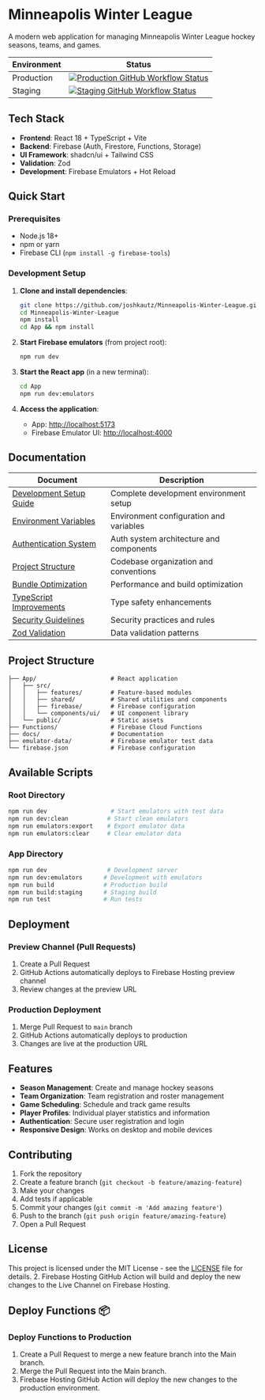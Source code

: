 # Minneapolis Winter League

A modern web application for managing Minneapolis Winter League hockey seasons, teams, and games.

| Environment | Status                                                                                                                                                                                                                                                     |
| ----------- | ---------------------------------------------------------------------------------------------------------------------------------------------------------------------------------------------------------------------------------------------------------- |
| Production  | [![Production GitHub Workflow Status](https://github.com/joshkautz/Minneapolis-Winter-League/actions/workflows/firebase-hosting-merge.yml/badge.svg)](https://github.com/joshkautz/Minneapolis-Winter-League/actions/workflows/firebase-hosting-merge.yml) |
| Staging     | [![Staging GitHub Workflow Status](https://github.com/joshkautz/Minneapolis-Winter-League/actions/workflows/firebase-hosting-merge.yml/badge.svg)](https://github.com/joshkautz/Minneapolis-Winter-League/actions/workflows/firebase-hosting-merge.yml)    |

## Tech Stack

- **Frontend**: React 18 + TypeScript + Vite
- **Backend**: Firebase (Auth, Firestore, Functions, Storage)
- **UI Framework**: shadcn/ui + Tailwind CSS
- **Validation**: Zod
- **Development**: Firebase Emulators + Hot Reload

## Quick Start

### Prerequisites

- Node.js 18+
- npm or yarn
- Firebase CLI (`npm install -g firebase-tools`)

### Development Setup

1. **Clone and install dependencies**:

   ```bash
   git clone https://github.com/joshkautz/Minneapolis-Winter-League.git
   cd Minneapolis-Winter-League
   npm install
   cd App && npm install
   ```

2. **Start Firebase emulators** (from project root):

   ```bash
   npm run dev
   ```

3. **Start the React app** (in a new terminal):

   ```bash
   cd App
   npm run dev:emulators
   ```

4. **Access the application**:
   - App: <http://localhost:5173>
   - Firebase Emulator UI: <http://localhost:4000>

## Documentation

| Document                                                     | Description                             |
| ------------------------------------------------------------ | --------------------------------------- |
| [Development Setup Guide](./docs/DEVELOPMENT_SETUP.md)       | Complete development environment setup  |
| [Environment Variables](./docs/ENVIRONMENT_VARIABLES.md)     | Environment configuration and variables |
| [Authentication System](./docs/AUTHENTICATION_SYSTEM.md)     | Auth system architecture and components |
| [Project Structure](./docs/PROJECT_STRUCTURE.md)             | Codebase organization and conventions   |
| [Bundle Optimization](./docs/BUNDLE_OPTIMIZATION.md)         | Performance and build optimization      |
| [TypeScript Improvements](./docs/TYPESCRIPT_IMPROVEMENTS.md) | Type safety enhancements                |
| [Security Guidelines](./docs/SECURITY.md)                    | Security practices and rules            |
| [Zod Validation](./docs/ZOD_VALIDATION_ANALYSIS.md)          | Data validation patterns                |

## Project Structure

```
├── App/                     # React application
│   ├── src/
│   │   ├── features/        # Feature-based modules
│   │   ├── shared/          # Shared utilities and components
│   │   ├── firebase/        # Firebase configuration
│   │   └── components/ui/   # UI component library
│   └── public/              # Static assets
├── Functions/               # Firebase Cloud Functions
├── docs/                    # Documentation
├── emulator-data/           # Firebase emulator test data
└── firebase.json            # Firebase configuration
```

## Available Scripts

### Root Directory

```bash
npm run dev                  # Start emulators with test data
npm run dev:clean           # Start clean emulators
npm run emulators:export    # Export emulator data
npm run emulators:clear     # Clear emulator data
```

### App Directory

```bash
npm run dev                 # Development server
npm run dev:emulators      # Development with emulators
npm run build              # Production build
npm run build:staging      # Staging build
npm run test               # Run tests
```

## Deployment

### Preview Channel (Pull Requests)

1. Create a Pull Request
2. GitHub Actions automatically deploys to Firebase Hosting preview channel
3. Review changes at the preview URL

### Production Deployment

1. Merge Pull Request to `main` branch
2. GitHub Actions automatically deploys to production
3. Changes are live at the production URL

## Features

- **Season Management**: Create and manage hockey seasons
- **Team Organization**: Team registration and roster management
- **Game Scheduling**: Schedule and track game results
- **Player Profiles**: Individual player statistics and information
- **Authentication**: Secure user registration and login
- **Responsive Design**: Works on desktop and mobile devices

## Contributing

1. Fork the repository
2. Create a feature branch (`git checkout -b feature/amazing-feature`)
3. Make your changes
4. Add tests if applicable
5. Commit your changes (`git commit -m 'Add amazing feature'`)
6. Push to the branch (`git push origin feature/amazing-feature`)
7. Open a Pull Request

## License

This project is licensed under the MIT License - see the [LICENSE](LICENSE) file for details. 2. Firebase Hosting GitHub Action will build and deploy the new changes to the Live Channel on Firebase Hosting.

## Deploy Functions 📦

### Deploy Functions to Production

1. Create a Pull Request to merge a new feature branch into the Main branch.
2. Merge the Pull Request into the Main branch.
3. Firebase Hosting GitHub Action will deploy the new changes to the production environment.
